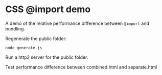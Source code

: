 # CSS @import demo

A demo of the relative performance difference between `@import` and bundling.

Regenerate the public folder:

`node generate.js`

Run a http2 server for the public folder.

Test performance difference between combined.html and separate.html
